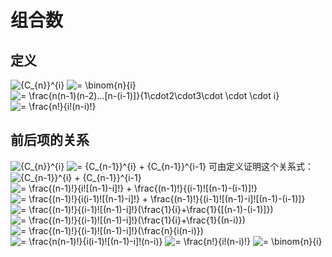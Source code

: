 # 组合数
## 定义
<img src="https://latex.codecogs.com/gif.latex?{C_{n}}^{i}" title="{C_{n}}^{i}" />  
<img src="https://latex.codecogs.com/gif.latex?=&space;\binom{n}{i}" title="= \binom{n}{i}" />  
<img src="https://latex.codecogs.com/gif.latex?=&space;\frac{n(n-1)(n-2)...[n-(i-1)]}{1\cdot2\cdot3\cdot&space;\cdot&space;\cdot&space;i}" title="= \frac{n(n-1)(n-2)...[n-(i-1)]}{1\cdot2\cdot3\cdot \cdot \cdot i}" />  
<img src="https://latex.codecogs.com/gif.latex?=&space;\frac{n!}{i!(n-i)!}" title="= \frac{n!}{i!(n-i)!}" />

## 前后项的关系
<img src="https://latex.codecogs.com/gif.latex?{C_{n}}^{i}" title="{C_{n}}^{i}" />  
<img src="https://latex.codecogs.com/gif.latex?=&space;{C_{n-1}}^{i}&space;&plus;&space;{C_{n-1}}^{i-1}" title="= {C_{n-1}}^{i} + {C_{n-1}}^{i-1}" />  
可由定义证明这个关系式：  
<img src="https://latex.codecogs.com/gif.latex?{C_{n-1}}^{i}&space;&plus;&space;{C_{n-1}}^{i-1}" title="{C_{n-1}}^{i} + {C_{n-1}}^{i-1}" />  
<img src="https://latex.codecogs.com/gif.latex?=&space;\frac{(n-1)!}{i![(n-1)-i]!}&space;&plus;&space;\frac{(n-1)!}{(i-1)![(n-1)-(i-1)]!}" title="= \frac{(n-1)!}{i![(n-1)-i]!} + \frac{(n-1)!}{(i-1)![(n-1)-(i-1)]!}" />  
<img src="https://latex.codecogs.com/gif.latex?=&space;\frac{(n-1)!}{i(i-1)![(n-1)-i]!}&space;&plus;&space;\frac{(n-1)!}{(i-1)![(n-1)-i]![(n-1)-(i-1)]}" title="= \frac{(n-1)!}{i(i-1)![(n-1)-i]!} + \frac{(n-1)!}{(i-1)![(n-1)-i]![(n-1)-(i-1)]}" /> 
<img src="https://latex.codecogs.com/gif.latex?=&space;\frac{(n-1)!}{(i-1)![(n-1)-i]!}(\frac{1}{i}&plus;\frac{1}{[(n-1)-(i-1)]})" title="= \frac{(n-1)!}{(i-1)![(n-1)-i]!}(\frac{1}{i}+\frac{1}{[(n-1)-(i-1)]})" />  
<img src="https://latex.codecogs.com/gif.latex?=&space;\frac{(n-1)!}{(i-1)![(n-1)-i]!}(\frac{1}{i}&plus;\frac{1}{(n-i)})" title="= \frac{(n-1)!}{(i-1)![(n-1)-i]!}(\frac{1}{i}+\frac{1}{(n-i)})" />  
<img src="https://latex.codecogs.com/gif.latex?=&space;\frac{(n-1)!}{(i-1)![(n-1)-i]!}(\frac{n}{i(n-i)})" title="= \frac{(n-1)!}{(i-1)![(n-1)-i]!}(\frac{n}{i(n-i)})" />  
<img src="https://latex.codecogs.com/gif.latex?=&space;\frac{n(n-1)!}{i(i-1)![(n-1)-i]!(n-i)}" title="= \frac{n(n-1)!}{i(i-1)![(n-1)-i]!(n-i)}" />  
<img src="https://latex.codecogs.com/gif.latex?=&space;\frac{n!}{i!(n-i)!}" title="= \frac{n!}{i!(n-i)!}" />  
<img src="https://latex.codecogs.com/gif.latex?=&space;\binom{n}{i}" title="= \binom{n}{i}" />  
